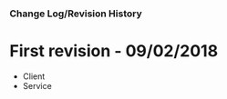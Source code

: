 ### Change Log/Revision History

First revision - 09/02/2018
===========================
+ Client
+ Service
